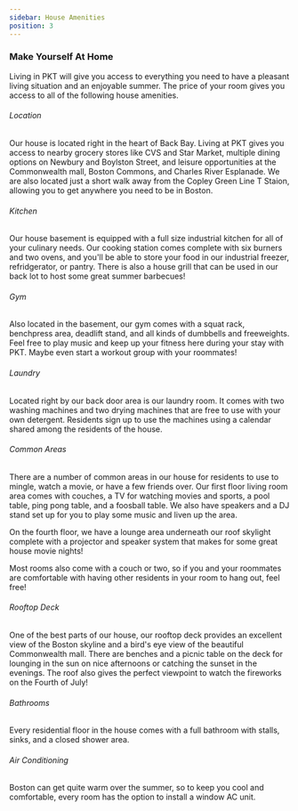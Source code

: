 ```yaml
---
sidebar: House Amenities
position: 3
---
```

### Make Yourself At Home

Living in PKT will give you access to everything you need to have a pleasant living situation and an enjoyable summer. The price of your room gives you access to all of the following house amenities.

###### Location

Our house is located right in the heart of Back Bay. Living at PKT gives you access to nearby grocery stores like CVS and Star Market, multiple dining options on Newbury and Boylston Street, and leisure opportunities at the Commonwealth mall, Boston Commons, and Charles River Esplanade. We are also located just a short walk away from the Copley Green Line T Staion, allowing you to get anywhere you need to be in Boston.

###### Kitchen

Our house basement is equipped with a full size industrial kitchen for all of your culinary needs. Our cooking station comes complete with six burners and two ovens, and you'll be able to store your food in our industrial freezer, refridgerator, or pantry. There is also a house grill that can be used in our back lot to host some great summer barbecues!

###### Gym

Also located in the basement, our gym comes with a squat rack, benchpress area, deadlift stand, and all kinds of dumbbells and freeweights. Feel free to play music and keep up your fitness here during your stay with PKT. Maybe even start a workout group with your roommates!

###### Laundry

Located right by our back door area is our laundry room. It comes with two washing machines and two drying machines that are free to use with your own detergent. Residents sign up to use the machines using a calendar shared among the residents of the house.

###### Common Areas

There are a number of common areas in our house for residents to use to mingle, watch a movie, or have a few friends over. Our first floor living room area comes with couches, a TV for watching movies and sports, a pool table, ping pong table, and a foosball table. We also have speakers and a DJ stand set up for you to play some music and liven up the area.

On the fourth floor, we have a lounge area underneath our roof skylight complete with a projector and speaker system that makes for some great house movie nights!

Most rooms also come with a couch or two, so if you and your roommates are comfortable with having other residents in your room to hang out, feel free!

###### Rooftop Deck

One of the best parts of our house, our rooftop deck provides an excellent view of the Boston skyline and a bird's eye view of the beautiful Commonwealth mall. There are benches and a picnic table on the deck for lounging in the sun on nice afternoons or catching the sunset in the evenings. The roof also gives the perfect viewpoint to watch the fireworks on the Fourth of July!

###### Bathrooms

Every residential floor in the house comes with a full bathroom with stalls, sinks, and a closed shower area.

###### Air Conditioning

Boston can get quite warm over the summer, so to keep you cool and comfortable, every room has the option to install a window AC unit.
